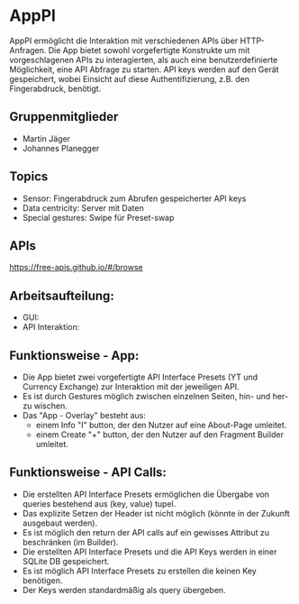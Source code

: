 # AppPI
  AppPI ermöglicht die Interaktion mit verschiedenen APIs über HTTP-Anfragen. Die App bietet sowohl vorgefertigte Konstrukte um mit vorgeschlagenen APIs zu interagierten, als auch eine benutzerdefinierte Möglichkeit, eine API Abfrage zu starten. API keys werden auf den Gerät gespeichert, wobei Einsicht auf diese Authentifizierung, z.B. den Fingerabdruck, benötigt.	

## Gruppenmitglieder
  - Martin Jäger
  - Johannes Planegger

## Topics
  - Sensor: Fingerabdruck zum Abrufen gespeicherter API keys
  - Data centricity: Server mit Daten
  - Special gestures: Swipe für Preset-swap

## APIs
https://free-apis.github.io/#/browse

## Arbeitsaufteilung:
  - GUI:
  - API Interaktion:

## Funktionsweise - App:
  - Die App bietet zwei vorgefertigte API Interface Presets (YT und Currency Exchange) zur Interaktion mit der jeweiligen API.
  - Es ist durch Gestures möglich zwischen einzelnen Seiten, hin- und her- zu wischen.
  - Das "App - Overlay" besteht aus:
    - einem Info "I" button, der den Nutzer auf eine About-Page umleitet.
    - einem Create "+" button, der den Nutzer auf den Fragment Builder umleitet.

## Funktionsweise - API Calls:
  - Die erstellten API Interface Presets ermöglichen die Übergabe von queries bestehend aus (key, value) tupel.
  - Das explizite Setzen der Header ist nicht möglich (könnte in der Zukunft ausgebaut werden).
  - Es ist möglich den return der API calls auf ein gewisses Attribut zu beschränken (im Builder).
  - Die erstellten API Interface Presets und die API Keys werden in einer SQLite DB gespeichert.
  - Es ist möglich API Interface Presets zu erstellen die keinen Key benötigen.
  - Der Keys werden standardmäßig als query übergeben.

